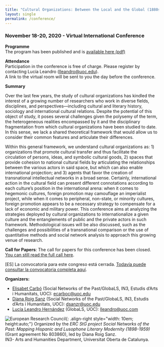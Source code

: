 ```yaml
---
title: "Cultural Organizations: Between the Local and the Global (1880s-1960s)"
layout: single
permalink: /conference/
---
```

### November 18-20, 2020 - Virtual International Conference



**Programme**  
The program has been published and is [available here (pdf)](/assets/docs/programme.pdf)

**Attendance**  
Participation in the conference is free of charge. Please register by contacting Lucía Leandro (lleandro@uoc.edu).  
A link to the virtual room will be sent to you the day before the conference.

**Summary**

Over the last few years, the study of cultural organizations has kindled the interest of a growing number of researchers who work in diverse fields, disciplines, and perspectives—including cultural and literary history, sociology and international cultural relations. Despite the potential of this object of study, it poses several challenges given the polysemy of the term, the heterogeneous realities encompassed by it and the disciplinary fragmentation from which cultural organizations have been studied to date. In this sense, we lack a shared theoretical framework that would allow us to consider their common features and articulate their differences.

Within this general framework, we understand cultural organizations as: 1) organizations that promote cultural transfer and thus facilitate the circulation of persons, ideas, and symbolic cultural goods, 2) spaces that provide cohesion to national cultural fields by articulating the relationships between the various actors in said space, but which can also enable international projection; and 3) agents that favor the creation of transnational intellectual networks in a broad sense. Certainly, international action in the cultural field can present different connotations according to each culture’s position in the international arena: when it comes to hegemonic cultures, foreign promotion may camouflage an imperialist project, while when it comes to peripheral, non-state, or minority cultures, foreign promotion appears to be a necessary strategy to compensate for a lack of economic and military power. This conference aims at analyzing the strategies deployed by cultural organizations to internationalize a given culture and the entanglements of public and the private actors in such framework. Methodological issues will be also discussed, such as the challenges and possibilities of a transnational comparison or the use of quantitative methods and social network analysis to approach this growing venue of research.



**Call for Papers**: The call for papers for this conference has been closed. [You can still read the full call here](/calls/).

[ES] La convocatoria para este congreso está cerrada. [Todavía puede consultar la convocatoria completa aquí](/es/calls/).

**Organizers:**

- [Elisabet Carbó](/team/phd/elisabet-carbo/) (Social Networks of the Past/GlobaLS, IN3, Estudis d’Arts i Humanitats, UOC): ecarboc@uoc.edu  
- [Diana Roig Sanz](/team/researchers/diana-roig/) (Social Networks of the Past/GlobaLS, IN3, Estudis d’Arts i Humanitats, UOC): dsanzr@uoc.edu  
- [Lucía Leandro Hernández](/team/assistants/lucia-leandro/) (GlobaLS, UOC): lleandro@uoc.com  

![European Research Council](/assets/images/logo-eu-erc.png){: .align-right style="width: 10em; height:auto;"} Organized by the *ERC StG project Social Networks of the Past: Mapping Hispanic and Lusophone Literary Modernity (1898-1959)*   (Grant agreement No 803860), led by Diana Roig Sanz.  
IN3- Arts and Humanities Department, Universitat Oberta de Catalunya.

